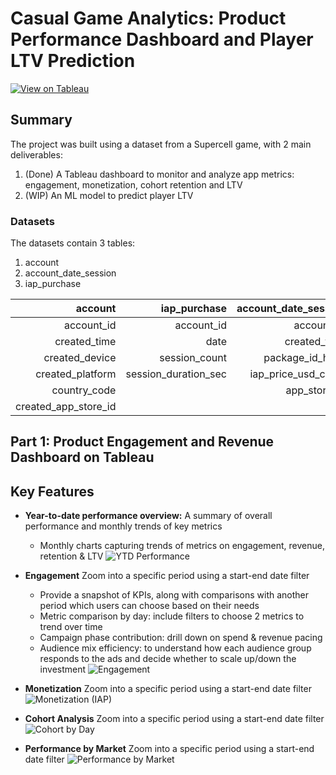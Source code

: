 # Casual Game Analytics: Product Performance Dashboard and Player LTV Prediction

[![View on Tableau](https://img.shields.io/badge/View_on_Tableau-PURPLE?logo=Tableau)](https://public.tableau.com/app/profile/linh.chu3700/viz/GameAnalyticsDashboard_17437556396800/YTD)


## Summary
The project was built using a dataset from a Supercell game, with 2 main deliverables:
1. (Done) A Tableau dashboard to monitor and analyze app metrics: engagement, monetization, cohort retention and LTV
2. (WIP) An ML model to predict player LTV

### Datasets
The datasets contain 3 tables:
1. account
2. account_date_session
3. iap_purchase

|               account |         iap_purchase | account_date_session |
|----------------------:|---------------------:|---------------------:|
|            account_id |	        account_id |	       account_id |
|          created_time |	              date |         created_time |
|        created_device |	     session_count |      package_id_hash |
|      created_platform | session_duration_sec |  iap_price_usd_cents |
|          country_code |	                   |	     app_store_id | 
|  created_app_store_id |                      |	                  |    

## Part 1: Product Engagement and Revenue Dashboard on Tableau
## Key Features

- **Year-to-date performance overview:** A summary of overall performance and monthly trends of key metrics
    - Monthly charts capturing trends of metrics on engagement, revenue, retention & LTV
      ![YTD Performance](https://github.com/user-attachments/assets/62abc33b-4b32-4efb-b399-86f0a4a88852)

- **Engagement** Zoom into a specific period using a start-end date filter
    - Provide a snapshot of KPIs, along with comparisons with another period which users can choose based on their needs
    - Metric comparison by day: include filters to choose 2 metrics to trend over time
    - Campaign phase contribution: drill down on spend & revenue pacing
    - Audience mix efficiency: to understand how each audience group responds to the ads and decide whether to scale up/down the investment
![Engagement](https://github.com/user-attachments/assets/cce207c1-92ba-43f5-aa4d-e3a283bca1c3)

- **Monetization** Zoom into a specific period using a start-end date filter
![Monetization (IAP)](https://github.com/user-attachments/assets/d951f724-bf9d-4003-b9ef-bbea2e1be16f)

- **Cohort Analysis** Zoom into a specific period using a start-end date filter
![Cohort by Day](https://github.com/user-attachments/assets/4ba48a7e-018b-4862-8332-0ab5bf443f58)


- **Performance by Market** Zoom into a specific period using a start-end date filter
![Performance by Market](https://github.com/user-attachments/assets/e25ee3da-c864-4858-bfe3-92691d8a2253)
